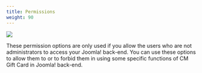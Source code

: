 ```yaml
---
title: Permissions
weight: 90
---
```

![](/images/configuration_12.jpg)

These permission options are only used if you allow the users who are not administrators to access your Joomla! back-end. You can use these options to allow them to or to forbid them in using some specific functions of CM Gift Card in Joomla! back-end.